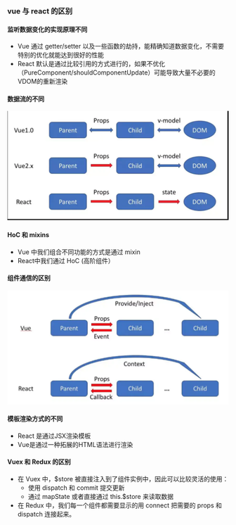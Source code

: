 ### vue 与 react 的区别
#### 监听数据变化的实现原理不同
- Vue 通过 getter/setter 以及一些函数的劫持，能精确知道数据变化，不需要特别的优化就能达到很好的性能
- React 默认是通过比较引用的方式进行的，如果不优化（PureComponent/shouldComponentUpdate）可能导致大量不必要的VDOM的重新渲染
#### 数据流的不同
![code](../images/vue&react数据流.png)
#### HoC 和 mixins
- Vue 中我们组合不同功能的方式是通过 mixin
- React中我们通过 HoC (高阶组件）
#### 组件通信的区别
![code](../images/vue&react组件通信.png)
#### 模板渲染方式的不同
- React 是通过JSX渲染模板
- Vue是通过一种拓展的HTML语法进行渲染
#### Vuex 和 Redux 的区别
- 在 Vuex 中，$store 被直接注入到了组件实例中，因此可以比较灵活的使用：
  - 使用 dispatch 和 commit 提交更新
  - 通过 mapState 或者直接通过 this.$store 来读取数据
- 在 Redux 中，我们每一个组件都需要显示的用 connect 把需要的 props 和 dispatch 连接起来。